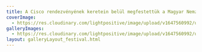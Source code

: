 ```yaml
---
title: A Cisco rendezvényének keretein belül megfestettük a Magyar Nemzeti Múzeum homlokzatát.
coverImage:
  - https://res.cloudinary.com/lightpositive/image/upload/v1647560992/uploads/A%20Cisco%20rendezv%C3%A9ny%C3%A9nek%20keretein%20bel%C3%BCl%20megfestett%C3%BCk%20a%20Magyar%20Nemzeti%20M%C3%BAzeum%20homlokzat%C3%A1t./n1-2.jpg
galleryImages: 
  - https://res.cloudinary.com/lightpositive/image/upload/v1647560992/uploads/A%20Cisco%20rendezv%C3%A9ny%C3%A9nek%20keretein%20bel%C3%BCl%20megfestett%C3%BCk%20a%20Magyar%20Nemzeti%20M%C3%BAzeum%20homlokzat%C3%A1t./n1-2.jpg
layout: galleryLayout_festival.html
---
```

